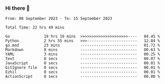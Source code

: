 ### Hi there 👋

<!--
**zhumeme/zhumeme** is a ✨ _special_ ✨ repository because its `README.md` (this file) appears on your GitHub profile.

Here are some ideas to get you started:

- 🔭 I’m currently working on ...
- 🌱 I’m currently learning ...
- 👯 I’m looking to collaborate on ...
- 🤔 I’m looking for help with ...
- 💬 Ask me about ...
- 📫 How to reach me: ...
- 😄 Pronouns: ...
- ⚡ Fun fact: ...
-->

<!--START_SECTION:waka-->

```all_time
From: 08 September 2023 - To: 15 September 2023

Total Time: 22 hrs 49 mins

Go               19 hrs 16 mins  >>>>>>>>>>>>>>>>>>>>>----   84.45 %
Python           2 hrs 55 mins   >>>----------------------   12.84 %
go.mod           23 mins         -------------------------   01.72 %
Markdown         8 mins          -------------------------   00.63 %
YAML             3 mins          -------------------------   00.25 %
Text             0 secs          -------------------------   00.07 %
JavaScript       0 secs          -------------------------   00.01 %
GitIgnore file   0 secs          -------------------------   00.01 %
Ezhil            0 secs          -------------------------   00.01 %
ActionScript     0 secs          -------------------------   00.00 %
```

<!--END_SECTION:waka-->
